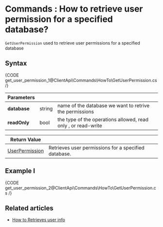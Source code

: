 ﻿# Commands : How to retrieve user permission for a specified database?

`GetUserPermission` used to retrieve user permissions for a specified database

## Syntax

{CODE get_user_permission_1@ClientApi\Commands\HowTo\GetUserPermission.cs /}


| Parameters | | |
| ------------- | ------------- | ----- |
| **database** | string | name of the database we want to retrive the permissions |
| **readOnly** | bool | the type of the operations allowed, read only , or read-write |


| Return Value | |
| ------------- | ----- |
| [UserPermission](../../../glossary/user-permission) | Retrieves user permissions for a specified database. |

## Example I

{CODE get_user_permission_2@ClientApi\Commands\HowTo\GetUserPermission.cs /}

## Related articles

- [How to Retrieves user info](../../../client-api/commands/how-to/retrieve-user-info)